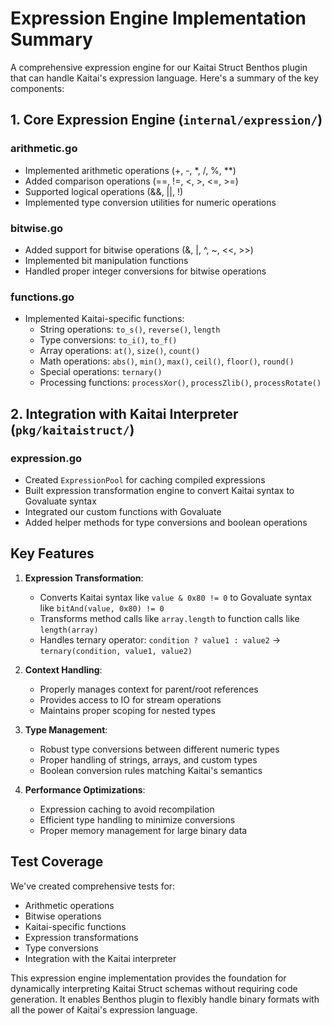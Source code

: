 # Expression Engine Implementation Summary

A comprehensive expression engine for our Kaitai Struct Benthos plugin that can handle Kaitai's expression language. Here's a summary of the key components:

## 1. Core Expression Engine (`internal/expression/`)

### arithmetic.go
- Implemented arithmetic operations (+, -, *, /, %, **)
- Added comparison operations (==, !=, <, >, <=, >=)
- Supported logical operations (&&, ||, !)
- Implemented type conversion utilities for numeric operations

### bitwise.go
- Added support for bitwise operations (&, |, ^, ~, <<, >>)
- Implemented bit manipulation functions
- Handled proper integer conversions for bitwise operations

### functions.go
- Implemented Kaitai-specific functions:
  - String operations: `to_s()`, `reverse()`, `length`
  - Type conversions: `to_i()`, `to_f()`
  - Array operations: `at()`, `size()`, `count()`
  - Math operations: `abs()`, `min()`, `max()`, `ceil()`, `floor()`, `round()`
  - Special operations: `ternary()`
  - Processing functions: `processXor()`, `processZlib()`, `processRotate()`

## 2. Integration with Kaitai Interpreter (`pkg/kaitaistruct/`)

### expression.go
- Created `ExpressionPool` for caching compiled expressions
- Built expression transformation engine to convert Kaitai syntax to Govaluate syntax
- Integrated our custom functions with Govaluate
- Added helper methods for type conversions and boolean operations

## Key Features

1. **Expression Transformation**:
   - Converts Kaitai syntax like `value & 0x80 != 0` to Govaluate syntax like `bitAnd(value, 0x80) != 0`
   - Transforms method calls like `array.length` to function calls like `length(array)`
   - Handles ternary operator: `condition ? value1 : value2` → `ternary(condition, value1, value2)`

2. **Context Handling**:
   - Properly manages context for parent/root references
   - Provides access to IO for stream operations
   - Maintains proper scoping for nested types

3. **Type Management**:
   - Robust type conversions between different numeric types
   - Proper handling of strings, arrays, and custom types
   - Boolean conversion rules matching Kaitai's semantics

4. **Performance Optimizations**:
   - Expression caching to avoid recompilation
   - Efficient type handling to minimize conversions
   - Proper memory management for large binary data

## Test Coverage

We've created comprehensive tests for:
- Arithmetic operations
- Bitwise operations
- Kaitai-specific functions
- Expression transformations
- Type conversions
- Integration with the Kaitai interpreter

This expression engine implementation provides the foundation for dynamically interpreting Kaitai Struct schemas without requiring code generation. It enables  Benthos plugin to flexibly handle binary formats with all the power of Kaitai's expression language.
